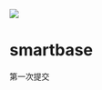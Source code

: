 [![](https://jitpack.io/v/loveru/smartbase.svg)](https://jitpack.io/#loveru/smartbase)
# smartbase
第一次提交
